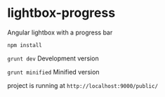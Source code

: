 # lightbox-progress
Angular lightbox with a progress bar

`npm install`

`grunt dev`
Development version

`grunt minified`
Minified version

project is running at `http://localhost:9000/public/`
